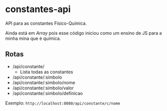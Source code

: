 # constantes-api

API para as constantes Físico-Química.

Ainda está em *Array* pois esse código iniciou como um ensino de JS para a minha mina que é química.

## Rotas

- /api/constante/
  + Lista todas as constantes
- /api/constante/:simbolo
- /api/constante/:simbolo/nome
- /api/constante/:simbolo/valor
- /api/constante/:simbolo/definicao

Exemplo: `http://localhost:8080/api/constante/c/nome`
